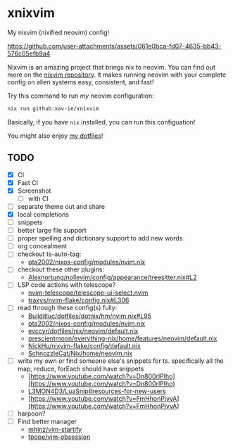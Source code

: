 # xnixvim

My nixvim (nixified neovim) config!

https://github.com/user-attachments/assets/061e0bca-fd07-4635-bb43-576c05efb9a4

Nixvim is an amazing project that brings nix to neovim. You can find out more
on the [nixvim repository](https://github.com/nix-community/nixvim). It makes running neovim with your complete config
on alien systems easy, consistent, and fast!

Try this command to run _my_ neovim configuration:

```sh
nix run github:xav-ie/xnixvim
```

Basically, if you have `nix` installed, you can run this configuation!

You might also enjoy [my dotfiles](https://github.com/xav-ie/dots)!

## TODO

- [x] CI
- [x] Fast CI
- [x] Screenshot
  - [ ] with CI
- [ ] separate theme out and share
- [x] local completions
- [ ] snippets
- [ ] better large file support
- [ ] proper spelling and dictionary support to add new words
- [ ] org concealment
- [ ] checkout ts-auto-tag:
  - [pta2002/nixos-config/modules/nvim.nix](https://github.com/pta2002/nixos-config/blob/main/modules/nvim.nix)
- [ ] checkout these other plugins:
  - [Alexnortung/nollevim/config/appearance/treesitter.nix#L2](https://github.com/Alexnortung/nollevim/blob/fcc35456c567c6108774e839d617c97832217e67/config/appearance/treesitter.nix#L2)
- [ ] LSP code actions with telescope?
  - [nvim-telescope/telescope-ui-select.nvim](https://github.com/nvim-telescope/telescope-ui-select.nvim)
  - [traxys/nvim-flake/config.nix#L306](https://github.com/traxys/nvim-flake/blob/c753bb1e624406ef454df9e8cb59d0996000dc93/config.nix#L306)
- [ ] read through these config(s) fully:
  - [Builditluc/dotfiles/dotnix/hm/nvim.nix#L95](https://github.com/Builditluc/dotfiles/blob/0989f7bf0d147232b4133d9fe4fb166465e93b94/dotnix/hm/nvim.nix#L95)
  - [pta2002/nixos-config/modules/nvim.nix](https://github.com/pta2002/nixos-config/blob/main/modules/nvim.nix)
  - [evccyr/dotfiles/nix/neovim/default.nix](https://github.com/evccyr/dotfiles/blob/main/nix/neovim/default.nix)
  - [prescientmoon/everything-nix/home/features/neovim/default.nix](https://github.com/prescientmoon/everything-nix/blob/82fca70a6e882365a76e947cc0e01db07d6cc13c/home/features/neovim/default.nix)
  - [NickHu/nixvim-flake/config/default.nix](https://github.com/NickHu/nixvim-flake/blob/1f47b9cfb5d8e86a48cf8d64bfb3fd0389d14f75/config/default.nix)
  - [SchnozzleCat/Nix/home/neovim.nix](https://github.com/SchnozzleCat/Nix/blob/160e617a28ef25be2311445fc407ca54e53437a7/home/neovim.nix)
- [ ] write my own or find someone else's snippets for ts. specifically all the
      map, reduce, forEach should have snippets
  - [https://www.youtube.com/watch?v=Dn800rlPIho](https://www.youtube.com/watch?v=Dn800rlPIho)
  - [L3MON4D3/LuaSnip#resources-for-new-users](https://github.com/L3MON4D3/LuaSnip#resources-for-new-users)
  - [https://www.youtube.com/watch?v=FmHhonPjvvA](https://www.youtube.com/watch?v=FmHhonPjvvA)
- [ ] harpoon?
- [ ] Find better manager
  - [mhinz/vim-startify](https://github.com/mhinz/vim-startify)
  - [tpope/vim-obsession](https://github.com/tpope/vim-obsession)
